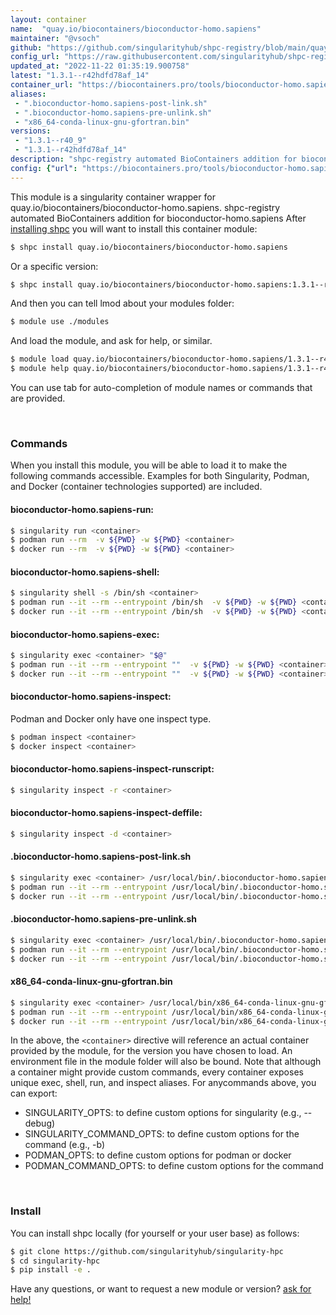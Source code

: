 ```yaml
---
layout: container
name:  "quay.io/biocontainers/bioconductor-homo.sapiens"
maintainer: "@vsoch"
github: "https://github.com/singularityhub/shpc-registry/blob/main/quay.io/biocontainers/bioconductor-homo.sapiens/container.yaml"
config_url: "https://raw.githubusercontent.com/singularityhub/shpc-registry/main/quay.io/biocontainers/bioconductor-homo.sapiens/container.yaml"
updated_at: "2022-11-22 01:35:19.900758"
latest: "1.3.1--r42hdfd78af_14"
container_url: "https://biocontainers.pro/tools/bioconductor-homo.sapiens"
aliases:
 - ".bioconductor-homo.sapiens-post-link.sh"
 - ".bioconductor-homo.sapiens-pre-unlink.sh"
 - "x86_64-conda-linux-gnu-gfortran.bin"
versions:
 - "1.3.1--r40_9"
 - "1.3.1--r42hdfd78af_14"
description: "shpc-registry automated BioContainers addition for bioconductor-homo.sapiens"
config: {"url": "https://biocontainers.pro/tools/bioconductor-homo.sapiens", "maintainer": "@vsoch", "description": "shpc-registry automated BioContainers addition for bioconductor-homo.sapiens", "latest": {"1.3.1--r42hdfd78af_14": "sha256:6af85da35480f22cf69fbdf723ad8ccf7a0d48124d4fce35d5da03da2f5a4d44"}, "tags": {"1.3.1--r40_9": "sha256:d36836f2b62d6d3740d1312cd44d338b4e12f101bf9582d73aae5b2e2848f709", "1.3.1--r42hdfd78af_14": "sha256:6af85da35480f22cf69fbdf723ad8ccf7a0d48124d4fce35d5da03da2f5a4d44"}, "docker": "quay.io/biocontainers/bioconductor-homo.sapiens", "aliases": {".bioconductor-homo.sapiens-post-link.sh": "/usr/local/bin/.bioconductor-homo.sapiens-post-link.sh", ".bioconductor-homo.sapiens-pre-unlink.sh": "/usr/local/bin/.bioconductor-homo.sapiens-pre-unlink.sh", "x86_64-conda-linux-gnu-gfortran.bin": "/usr/local/bin/x86_64-conda-linux-gnu-gfortran.bin"}}
---
```


This module is a singularity container wrapper for quay.io/biocontainers/bioconductor-homo.sapiens.
shpc-registry automated BioContainers addition for bioconductor-homo.sapiens
After [installing shpc](#install) you will want to install this container module:


```bash
$ shpc install quay.io/biocontainers/bioconductor-homo.sapiens
```

Or a specific version:

```bash
$ shpc install quay.io/biocontainers/bioconductor-homo.sapiens:1.3.1--r42hdfd78af_14
```

And then you can tell lmod about your modules folder:

```bash
$ module use ./modules
```

And load the module, and ask for help, or similar.

```bash
$ module load quay.io/biocontainers/bioconductor-homo.sapiens/1.3.1--r42hdfd78af_14
$ module help quay.io/biocontainers/bioconductor-homo.sapiens/1.3.1--r42hdfd78af_14
```

You can use tab for auto-completion of module names or commands that are provided.

<br>

### Commands

When you install this module, you will be able to load it to make the following commands accessible.
Examples for both Singularity, Podman, and Docker (container technologies supported) are included.

#### bioconductor-homo.sapiens-run:

```bash
$ singularity run <container>
$ podman run --rm  -v ${PWD} -w ${PWD} <container>
$ docker run --rm  -v ${PWD} -w ${PWD} <container>
```

#### bioconductor-homo.sapiens-shell:

```bash
$ singularity shell -s /bin/sh <container>
$ podman run --it --rm --entrypoint /bin/sh  -v ${PWD} -w ${PWD} <container>
$ docker run --it --rm --entrypoint /bin/sh  -v ${PWD} -w ${PWD} <container>
```

#### bioconductor-homo.sapiens-exec:

```bash
$ singularity exec <container> "$@"
$ podman run --it --rm --entrypoint ""  -v ${PWD} -w ${PWD} <container> "$@"
$ docker run --it --rm --entrypoint ""  -v ${PWD} -w ${PWD} <container> "$@"
```

#### bioconductor-homo.sapiens-inspect:

Podman and Docker only have one inspect type.

```bash
$ podman inspect <container>
$ docker inspect <container>
```

#### bioconductor-homo.sapiens-inspect-runscript:

```bash
$ singularity inspect -r <container>
```

#### bioconductor-homo.sapiens-inspect-deffile:

```bash
$ singularity inspect -d <container>
```


#### .bioconductor-homo.sapiens-post-link.sh

```bash
$ singularity exec <container> /usr/local/bin/.bioconductor-homo.sapiens-post-link.sh
$ podman run --it --rm --entrypoint /usr/local/bin/.bioconductor-homo.sapiens-post-link.sh   -v ${PWD} -w ${PWD} <container> -c " $@"
$ docker run --it --rm --entrypoint /usr/local/bin/.bioconductor-homo.sapiens-post-link.sh   -v ${PWD} -w ${PWD} <container> -c " $@"
```


#### .bioconductor-homo.sapiens-pre-unlink.sh

```bash
$ singularity exec <container> /usr/local/bin/.bioconductor-homo.sapiens-pre-unlink.sh
$ podman run --it --rm --entrypoint /usr/local/bin/.bioconductor-homo.sapiens-pre-unlink.sh   -v ${PWD} -w ${PWD} <container> -c " $@"
$ docker run --it --rm --entrypoint /usr/local/bin/.bioconductor-homo.sapiens-pre-unlink.sh   -v ${PWD} -w ${PWD} <container> -c " $@"
```


#### x86_64-conda-linux-gnu-gfortran.bin

```bash
$ singularity exec <container> /usr/local/bin/x86_64-conda-linux-gnu-gfortran.bin
$ podman run --it --rm --entrypoint /usr/local/bin/x86_64-conda-linux-gnu-gfortran.bin   -v ${PWD} -w ${PWD} <container> -c " $@"
$ docker run --it --rm --entrypoint /usr/local/bin/x86_64-conda-linux-gnu-gfortran.bin   -v ${PWD} -w ${PWD} <container> -c " $@"
```



In the above, the `<container>` directive will reference an actual container provided
by the module, for the version you have chosen to load. An environment file in the
module folder will also be bound. Note that although a container
might provide custom commands, every container exposes unique exec, shell, run, and
inspect aliases. For anycommands above, you can export:

 - SINGULARITY_OPTS: to define custom options for singularity (e.g., --debug)
 - SINGULARITY_COMMAND_OPTS: to define custom options for the command (e.g., -b)
 - PODMAN_OPTS: to define custom options for podman or docker
 - PODMAN_COMMAND_OPTS: to define custom options for the command

<br>

### Install

You can install shpc locally (for yourself or your user base) as follows:

```bash
$ git clone https://github.com/singularityhub/singularity-hpc
$ cd singularity-hpc
$ pip install -e .
```

Have any questions, or want to request a new module or version? [ask for help!](https://github.com/singularityhub/singularity-hpc/issues)